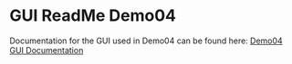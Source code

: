 # GUI ReadMe Demo04

Documentation for the GUI used in Demo04 can be found here: [Demo04 GUI Documentation](Documentation/Details.html)
